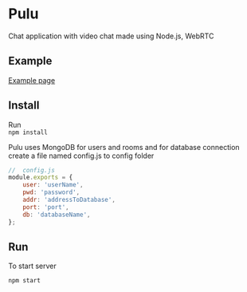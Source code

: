 # Pulu

Chat application with video chat made using Node.js, WebRTC

## Example

[Example page](http://attesal-project.jelastic.metropolia.fi/)

## Install

Run  
`npm install`

Pulu uses MongoDB for users and rooms and for database connection create a 
file named config.js to config folder
```javascript
//  config.js
module.exports = {
    user: 'userName',
    pwd: 'password',
    addr: 'addressToDatabase',
    port: 'port',
    db: 'databaseName',
};
``` 

## Run

To start server

`npm start`

